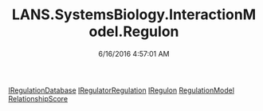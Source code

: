 ﻿---
title: LANS.SystemsBiology.InteractionModel.Regulon
date: 6/16/2016 4:57:01 AM
---

[IRegulationDatabase](T-LANS.SystemsBiology.InteractionModel.Regulon.IRegulationDatabase.html)
[IRegulatorRegulation](T-LANS.SystemsBiology.InteractionModel.Regulon.IRegulatorRegulation.html)
[IRegulon](T-LANS.SystemsBiology.InteractionModel.Regulon.IRegulon.html)
[RegulationModel](T-LANS.SystemsBiology.InteractionModel.Regulon.RegulationModel.html)
[RelationshipScore](T-LANS.SystemsBiology.InteractionModel.Regulon.RelationshipScore.html)
